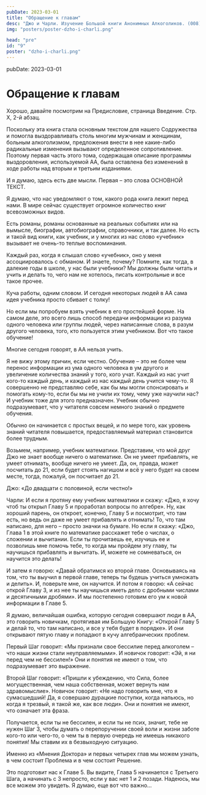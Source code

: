 ```yaml
---
pubDate: 2023-03-01
title: "Обращение к главам"
desc: "Джо и Чарли. Изучение Большой книги Анонимных Алкоголиков. (008)"
img: "posters/poster-dzho-i-charli.png"

head: "pre"
id: "9"
poster: "dzho-i-charli.png"
---
```


pubDate: 2023-03-01

# Обращение к главам

Хорошо, давайте посмотрим на Предисловие, страница Введение. Стр. X, 2-й абзац.

Поскольку эта книга стала основным текстом для нашего Содружества и помогла выздоравливать столь многим мужчинам и женщинам, больным алкоголизмом, предложения внести в нее какие-либо радикальные изменения вызывают определенное сопротивление. Поэтому первая часть этого тома, содержащая описание программы выздоровления, используемой АА, была оставлена без изменений в ходе работы над вторым и третьим изданиями.

И я думаю, здесь есть две мысли. Первая – это слова ОСНОВНОЙ ТЕКСТ.

Я думаю, что нас уведомляют о том, какого рода книга лежит перед нами. В мире сейчас существует огромное количество книг всевозможных видов.

Есть романы, романы основанные на реальных событиях или на вымысле, биографии, автобиографии, справочники, и так далее. Но есть и такой вид книги, как учебник, и у многих из нас слово «учебник» вызывает не очень-то теплые воспоминания.

Каждый раз, когда я слышал слово «учебник», оно у меня ассоциировалось с обманом. И знаете, почему? Помните, как тогда, в далекие годы в школе, у нас были учебники? Мы должны были читать и учить и делать то, чего нам не хотелось, писать контрольные и все такое прочее.

Куча работы, одним словом. И сегодня некоторых людей в АА сама идея учебника просто сбивает с толку!

Но если мы попробуем взять учебник в его простейшей форме. На самом деле, это всего лишь способ передачи информации из разума одного человека или группы людей, через написанные слова, в разум другого человека, того, кто пользуется этим учебником. Вот что такое обучение!

Многие сегодня говорят, в АА нельзя учить.

Я не вижу этому причин, если честно. Обучение – это не более чем перенос информации из ума одного человека в ум другого и увеличение количества знаний у того, кого учат. Каждый из нас учит кого-то каждый день, и каждый из нас каждый день учится чему-то. Я совершенно не представляю себе, как бы мы могли спонсировать и помогать кому-то, если бы мы не учили их тому, чему уже научили нас? И учебник тоже для этого предназначен. Учебник обычно подразумевает, что у читателя совсем немного знаний о предмете обучения.

Обычно он начинается с простых вещей, и по мере того, как уровень знаний читателя повышается, предоставляемый материал становится более трудным.

Возьмем, например, учебник математики. Представим, что мой друг Джо не знает вообще ничего о математике. Он не умеет прибавлять, не умеет отнимать, вообще ничего не умеет. Да, он, правда, может посчитать до 21, если будет стоять нагишом и всё у него будет на своем месте, тогда, пожалуй, он посчитает до 21.

Джо: «До двадцати с половиной, если честно!»

Чарли:
И если я протяну ему учебник математики и скажу: «Джо, я хочу чтоб ты открыл Главу 5 и проработал вопросы по алгебре». Ну, как хороший парень, он откроет, конечно, Главу 5 и посмотрит, что там есть, но ведь он даже не умеет прибавлять и отнимать! То, что там написано, для него – просто значки на бумаге. Но если я скажу: «Джо, Глава 1 в этой книге по математике расскажет тебе о числах, о сложении и вычитании. Если ты прочитаешь ее, изучишь ее и позволишь мне помочь тебе, то когда мы пройдем эту главу, ты научишься прибавлять и вычитать. И, можете не сомневаться, он научится это делать!

И затем я говорю: «Давай обратимся ко второй главе. Основываясь на том, что ты выучил в первой главе, теперь ты будешь учиться умножать и делить». И, поверьте мне, он научится. И потом я говорю: «А сейчас открой Главу 3, и из нее ты научишься иметь дело с дробными числами и десятичными дробями». И мы постепенно готовим его ум к новой информации в Главе 5.

Я думаю, величайшая ошибка, которую сегодня совершают люди в АА, это говорить новичкам, протягивая им Большую Книгу: «Открой Главу 5 и делай то, что там написано, и все у тебя будет в порядке». И они открывают пятую главу и попадают в кучу алгебраических проблем.

Первый Шаг говорит: «Мы признали свое бессилие перед алкоголем – что наши жизни стали неуправляемыми». И новичок говорит: «Эй, я ни перед чем не бессилен!» Они и понятия не имеют о том, что подразумевает это выражение.

Второй Шаг говорит: «Пришли к убеждению, что Сила, более могущественная, чем наша собственная, может вернуть нам здравомыслие». Новичок говорит: «Не надо говорить мне, что я сумасшедший! Да, я совершаю дурацкие поступки, когда напьюсь, но когда я трезвый, я такой же, как все люди». Они и понятия не имеют, что означает эта фраза.

Получается, если ты не бессилен, и если ты не псих, значит, тебе не нужен Шаг 3, чтобы думать о перепоручении своей воли и жизни заботе кого-то или чего-то, о чем ты в первую очередь не имеешь никакого понятия! Мы ставим их в безвыходную ситуацию.

Именно из «Мнения Доктора» и первых четырех глав мы можем узнать, в чем состоит Проблема и в чем состоит Решение.

Это подготовит нас к Главе 5. Вы видите, Глава 5 начинается с Третьего Шага, а начинать с 3 непросто, если у вас нет 1 и 2 позади. Надеюсь, мы все можем это увидеть.
Я думаю, еще вот что важно…
